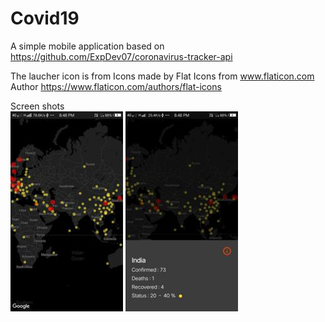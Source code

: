 # Covid19
A simple mobile application based on https://github.com/ExpDev07/coronavirus-tracker-api

The laucher icon is from Icons made by Flat Icons from www.flaticon.com Author https://www.flaticon.com/authors/flat-icons

Screen shots </br>
![](images/1.jpg)
![](images/2.jpg)
